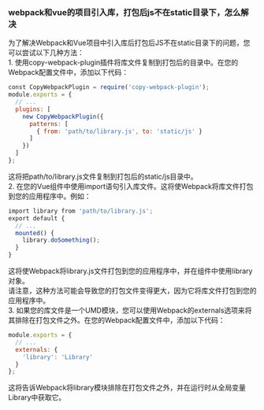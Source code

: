 ### webpack和vue的项目引入库，打包后js不在static目录下，怎么解决
为了解决Webpack和Vue项目中引入库后打包后JS不在static目录下的问题，您可以尝试以下几种方法：  
1. 使用copy-webpack-plugin插件将库文件复制到打包后的目录中。在您的Webpack配置文件中，添加以下代码：  
```js
const CopyWebpackPlugin = require('copy-webpack-plugin');
module.exports = {
  // ...
  plugins: [
    new CopyWebpackPlugin({
      patterns: [
        { from: 'path/to/library.js', to: 'static/js' }
      ]
    })
  ]
};

```
这将把path/to/library.js文件复制到打包后的static/js目录中。  
2. 在您的Vue组件中使用import语句引入库文件。这将使Webpack将库文件打包到您的应用程序中。例如：  
  
```js
import library from 'path/to/library.js';
export default {
  // ...
  mounted() {
    library.doSomething();
  }
}
```
这将使Webpack将library.js文件打包到您的应用程序中，并在组件中使用library对象。  
请注意，这种方法可能会导致您的打包文件变得更大，因为它将库文件打包到您的应用程序中。  
3. 如果您的库文件是一个UMD模块，您可以使用Webpack的externals选项来将其排除在打包文件之外。在您的Webpack配置文件中，添加以下代码：  
```js
module.exports = {
  // ...
  externals: {
    'library': 'Library'
  }
};
```
这将告诉Webpack将library模块排除在打包文件之外，并在运行时从全局变量Library中获取它。

